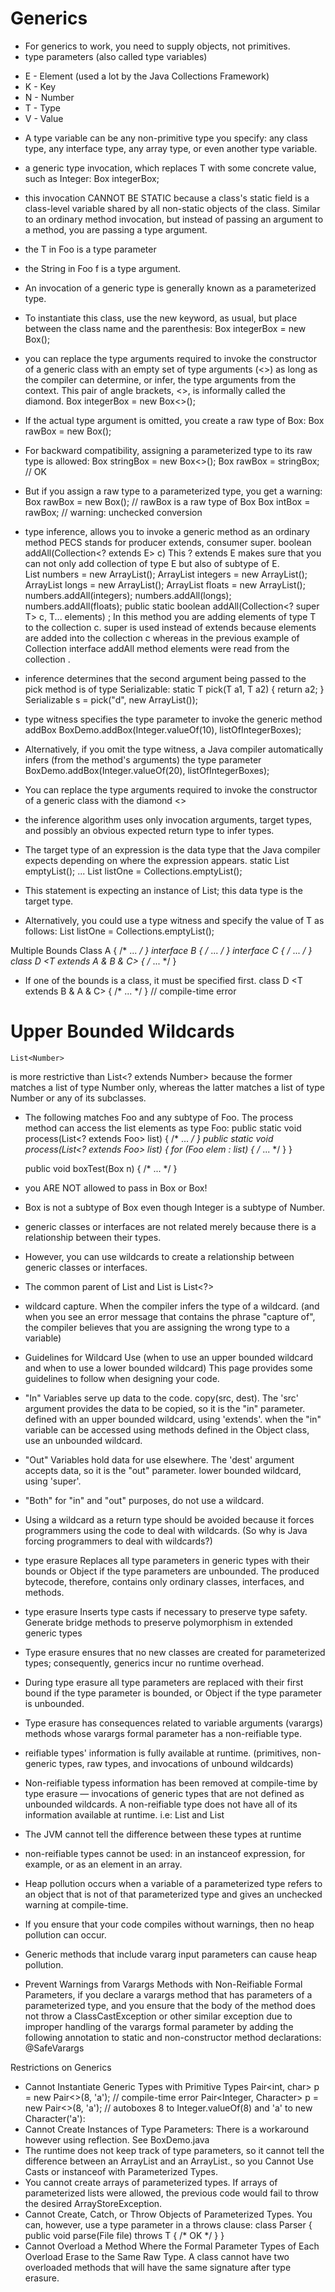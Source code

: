 # Generics #
- For generics to work, you need to supply objects, not primitives.
- type parameters (also called type variables)
 * E - Element (used a lot by the Java Collections Framework)
 * K - Key
 * N - Number
 * T - Type
 * V - Value
- A type variable can be any non-primitive type you specify: any class type, any interface type, any array type, or even another type variable.
- a generic type invocation, which replaces T with some concrete value, 
 such as Integer:
		Box<Integer> integerBox;	
- this invocation CANNOT BE STATIC because a class's static field is a class-level variable shared by all non-static objects of the class.
Similar to an ordinary method invocation, but instead of passing an argument to a method, you are passing a type argument.
- the T in Foo<T> is a type parameter
- the String in Foo<String> f is a type argument.  
- An invocation of a generic type is generally known as a parameterized type.
- To instantiate this class, use the new keyword, as usual, but place <Integer> between the class name and the parenthesis:
	Box<Integer> integerBox = new Box<Integer>();
- you can replace the type arguments required to invoke the constructor of a generic class with an empty set of type arguments (<>) as long as the compiler can determine, or infer, the type arguments from the context. This pair of angle brackets, <>, is informally called the diamond. 
    Box<Integer> integerBox = new Box<>();
- If the actual type argument is omitted, you create a raw type of Box<T>:
	Box rawBox = new Box();
- For backward compatibility, assigning a parameterized type to its raw type is allowed:
	Box<String> stringBox = new Box<>();
	Box rawBox = stringBox;               // OK
- But if you assign a raw type to a parameterized type, you get a warning:
	Box rawBox = new Box();           // rawBox is a raw type of Box<T>
	Box<Integer> intBox = rawBox;     // warning: unchecked conversion
- type inference, allows you to invoke a generic method as an ordinary method
PECS stands for producer extends, consumer super.
boolean addAll(Collection<? extends E> c)
This ? extends E makes sure that you can not only add collection of type E but also of subtype of E.  
List<Number> numbers = new ArrayList<Number>();
ArrayList<Integer> integers = new ArrayList<Integer>();
ArrayList<Long> longs = new ArrayList<Long>();
ArrayList<Float> floats = new ArrayList<Float>();
numbers.addAll(integers);
numbers.addAll(longs);
numbers.addAll(floats);
public static <T> boolean addAll(Collection<? super T> c, T... elements) ;
In this method you are adding elements of type T to the collection c. super is used instead of extends because elements are added into the collection c whereas in the previous example of Collection interface addAll method elements were read from the collection . 

- inference determines that the second argument being passed to the pick method is of type Serializable:
	static <T> T pick(T a1, T a2) { return a2; }
	Serializable s = pick("d", new ArrayList<String>());
- type witness specifies the type parameter to invoke the generic method addBox
BoxDemo.<Integer>addBox(Integer.valueOf(10), listOfIntegerBoxes);
- Alternatively, if you omit the type witness, a Java compiler automatically infers (from the method's arguments) the type parameter 
	BoxDemo.addBox(Integer.valueOf(20), listOfIntegerBoxes);
- You can replace the type arguments required to invoke the constructor of a generic class with the diamond <>
- the inference algorithm uses only invocation arguments, target types, and possibly an obvious expected return type to infer types.
- The target type of an expression is the data type that the Java compiler expects depending on where the expression appears.
	static <T> List<T> emptyList();
...
	List<String> listOne = Collections.emptyList();
- This statement is expecting an instance of List<String>; this data type is the target type. 
- Alternatively, you could use a type witness and specify the value of T as follows:
	List<String> listOne = Collections.<String>emptyList();

Multiple Bounds
	Class A { /* ... */ }
	interface B { /* ... */ }
	interface C { /* ... */ }
	class D <T extends A & B & C> { /* ... */ }
- If one of the bounds is a class, it must be specified first.
	class D <T extends B & A & C> { /* ... */ }  // compile-time error


# Upper Bounded Wildcards #
	List<Number> 
is more restrictive than 
	List<? extends Number> 
because the former matches a list of type Number only, whereas the latter matches a list of type Number or any of its subclasses.
- The following matches Foo and any subtype of Foo. The process method can access the list elements as type Foo:
public static void process(List<? extends Foo> list) { /* ... */ }
public static void process(List<? extends Foo> list) {
    for (Foo elem : list) { /* ... */ }
}

	public void boxTest(Box<Number> n) { /* ... */ }
- you ARE NOT allowed to pass in Box<Integer> or Box<Double>!
- Box<Integer> is not a subtype of Box<Number> even though Integer is a subtype of Number. 
- generic classes or interfaces are not related merely because there is a relationship between their types. 
- However, you can use wildcards to create a relationship between generic classes or interfaces.
- The common parent of List<Number> and List<Integer> is List<?>

- wildcard capture. When the compiler infers the type of a wildcard. (and when you see an error message that contains the phrase "capture of", the compiler believes that you are assigning the wrong type to a variable)

- Guidelines for Wildcard Use (when to use an upper bounded wildcard and when to use a lower bounded wildcard)
 This page provides some guidelines to follow when designing your code.
- "In" Variables serve up data to the code. copy(src, dest).  The 'src' argument provides the data to be copied, so it is the "in" parameter.  defined with an upper bounded wildcard, using 'extends'.  when the "in" variable can be accessed using methods defined in the Object class, use an unbounded wildcard.
- "Out" Variables hold data for use elsewhere. The 'dest' argument accepts data, so it is the "out" parameter.  lower bounded wildcard,   using 'super'.
- "Both" for "in" and "out" purposes, do not use a wildcard.
- Using a wildcard as a return type should be avoided because it forces programmers using the code to deal with wildcards. (So why is Java forcing programmers to deal with wildcards?) 
- type erasure Replaces all type parameters in generic types with their bounds or Object if the type parameters are unbounded. The produced bytecode, therefore, contains only ordinary classes, interfaces, and methods.
- type erasure Inserts type casts if necessary to preserve type safety.
Generate bridge methods to preserve polymorphism in extended generic types
- Type erasure ensures that no new classes are created for parameterized types; consequently, generics incur no runtime overhead.
- During type erasure all type parameters are replaced with their first bound if the type parameter is bounded, or Object if the type parameter is unbounded.
- Type erasure has consequences related to variable arguments (varargs) methods whose varargs formal parameter has a non-reifiable type.
-  reifiable types' information is fully available at runtime. (primitives, non-generic types, raw types, and invocations of unbound wildcards)
- Non-reifiable typess information has been removed at compile-time by type erasure — invocations of generic types that are not defined as unbounded wildcards. A non-reifiable type does not have all of its information available at runtime. i.e: List<String> and List<Number>
- The JVM cannot tell the difference between these types at runtime
- non-reifiable types cannot be used: in an instanceof expression, for example, or as an element in an array.

- Heap pollution occurs when a variable of a parameterized type refers to an object that is not of that parameterized type and gives an unchecked warning at compile-time.
- If you ensure that your code compiles without warnings, then no heap pollution can occur.
- Generic methods that include vararg input parameters can cause heap pollution.
- Prevent Warnings from Varargs Methods with Non-Reifiable Formal Parameters, if you declare a varargs method that has parameters of a parameterized type, and you ensure that the body of the method does not throw a ClassCastException or other similar exception due to improper handling of the varargs formal parameter by adding the following annotation to static and non-constructor method declarations: @SafeVarargs

Restrictions on Generics
- Cannot Instantiate Generic Types with Primitive Types
	Pair<int, char> p = new Pair<>(8, 'a');  // compile-time error
	Pair<Integer, Character> p = new Pair<>(8, 'a'); // autoboxes 8 to Integer.valueOf(8) and 'a' to  new Character('a'):
- Cannot Create Instances of Type Parameters: There is a workaround however using reflection.  See BoxDemo.java
- The runtime does not keep track of type parameters, so it cannot tell the difference between an ArrayList<Integer> and an ArrayList<String>., so you Cannot Use Casts or instanceof with Parameterized Types.
- You cannot create arrays of parameterized types. If arrays of parameterized lists were allowed, the previous code would fail to throw the desired ArrayStoreException.
- Cannot Create, Catch, or Throw Objects of Parameterized Types.  You can, however, use a type parameter in a throws clause:
class Parser<T extends Exception> { 
	public void parse(File file) throws T { /* OK */ } }
- Cannot Overload a Method Where the Formal Parameter Types of Each Overload Erase to the Same Raw Type.  A class cannot have two overloaded methods that will have the same signature after type erasure.


